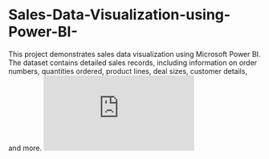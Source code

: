 # Sales-Data-Visualization-using-Power-BI-
This project demonstrates sales data visualization using Microsoft Power BI. The dataset contains detailed sales records, including information on order numbers, quantities ordered, product lines, deal sizes, customer details, and more.
![Sales Dashboard](https://github.com/ruchira30/Sales-Data-Visualization-using-Power-BI-/blob/main/sales%20dashboard.pdf)
